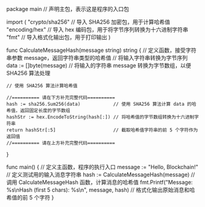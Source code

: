 package main // 声明主包，表示这是程序的入口包

import (
	"crypto/sha256" // 导入 SHA256 加密包，用于计算哈希值
	"encoding/hex"  // 导入 hex 编码包，用于将字节序列转换为十六进制字符串
	"fmt"           // 导入格式化输出包，用于打印输出
)

func CalculateMessageHash(message string) string { // 定义函数，接受字符串参数 message，返回字符串类型的哈希值
	// 将输入字符串转换为字节序列
	data := []byte(message) // 将输入的字符串 message 转换为字节数组，以便 SHA256 算法处理

	// 使用 SHA256 算法计算哈希值

	//========== 请在下方补充完整代码==========
	hash := sha256.Sum256(data)            // 使用 SHA256 算法计算 data 的哈希值，返回固定长度的字节数组
	hashStr := hex.EncodeToString(hash[:]) // 将哈希值的字节数组转换为十六进制字符串
	return hashStr[:5]                     // 截取哈希值字符串的前 5 个字符作为返回值
	//========== 请在上方补充完整代码==========
}

func main() { // 定义主函数，程序的执行入口
	message := "Hello, Blockchain!"                 // 定义测试用的输入消息字符串
	hash := CalculateMessageHash(message)           // 调用 CalculateMessageHash 函数，计算消息的哈希值
	fmt.Printf("Message: %s\nHash (first 5 chars): %s\n", message, hash) // 格式化输出原始消息和哈希值的前 5 个字符
}